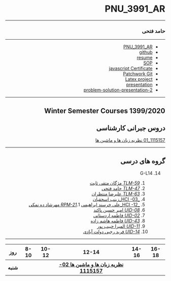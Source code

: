 <div dir="rtl">

# PNU_3991_AR
---------
### حامد فتحی
 
---
- [PNU_3991_AR](https://github.com/Hamifthi/PNU_3991_AR)
- [github](https://github.com/Hamifthi/)
- [resume](https://hamifthi.github.io/resume/hamed_fathi.pdf)
- [SOP](https://hamifthi.github.io/sop/Hamed_Fathi_SOP.pdf) 
- [javascript Certificate](JavaScript.pdf)
- [Patchwork Git](Screenshot_20201225_205436.jpg)
- [Latex project](https://github.com/Hamifthi/latex)
- [presentation](https://aparat.com/v/DbB5s)
- [2-problem-solution-presentation](https://aparat.com/v/Aq5MD)
------------------

## Winter Semester Courses 1399/2020

## دروس جبرانی کارشناسی

[1115157_01   نظريه زبان ها و ماشين ها ](https://github.com/mir-mohammad/PNU_3991_AR1/tree/main/Theory-of-Languages-and-Machines)
<br>

------------------

## گروه های درسی

14. G-L14

    1. [_TLM-59_ مژگان متقی ثابت]( https://github.com/AliRazavi-edu/PNU_3991/tree/master/_BSc/Theory-of-Languages-and-Machines/_1115157_01/59_%D9%85%DA%98%DA%AF%D8%A7%D9%86%20%D9%85%D8%AA%D9%82%D9%8A%20%D8%AB%D8%A7%D8%A8%D8%AA)
    1. [_TLM-47_ حامد فتحی]( https://github.com/AliRazavi-edu/PNU_3991/tree/master/_BSc/Theory-of-Languages-and-Machines/_1115157_01/47_%D8%AD%D8%A7%D9%85%D8%AF%20%D9%81%D8%AA%D8%AD%D9%8A)
    1. [_TLM-63_ علیرضا منتظران]( https://github.com/AliRazavi-edu/PNU_3991/tree/master/_BSc/Theory-of-Languages-and-Machines/_1115157_02/63_%D8%B9%D9%84%D9%8A%D8%B1%D8%B6%D8%A7%20%D9%85%D9%86%D8%AA%D8%B8%D8%B1%D8%A7%D9%86)
    1. [_HCI -03_زینب اسحقیان]( https://github.com/AliRazavi-edu/PNU_3991/tree/master/_BSc/HumanComputerInteraction/1322108_01/03_%D8%B2%D9%8A%D9%86%D8%A8%20%D8%A7%D8%B3%D8%AD%D9%82%D9%8A%D8%A7%D9%86)
    1. [_HCI -12_علی خرسند ابراهیمی]( https://github.com/AliRazavi-edu/PNU_3991/tree/master/_BSc/HumanComputerInteraction/1322108_01/12_%D8%B9%D9%84%D9%8A%20%D8%AE%D8%B1%D8%B3%D9%86%D8%AF%D8%A7%D8%A8%D8%B1%D8%A7%D9%87%D9%8A%D9%85%D9%8A)
    1.[_RPM-21_ مهرشاد ده نمکی]( https://github.com/AliRazavi-edu/PNU_3991/tree/master/_BSc/ResearchAndPresentationMethods/1322010_02/21_%D9%85%D9%87%D8%B1%D8%B4%D8%A7%D8%AF%20%D8%AF%D9%87%20%D9%86%D9%85%D9%83%D9%8A)
    1. [_UID-08_ امیر حسین پاکند]( https://github.com/AliRazavi-edu/PNU_3991/tree/master/_BSc/UserInterfaceDesgin/1322110_01/08_%D8%A7%D9%85%D9%8A%D8%B1%D8%AD%D8%B3%D9%8A%D9%86%20%D9%BE%D8%A7%D9%83%D9%86%D8%AF)
    1. [_UID-02_ فاطمه اردستانی]( https://github.com/AliRazavi-edu/PNU_3991/tree/master/_BSc/UserInterfaceDesgin/1322110_01/02_%D9%81%D8%A7%D8%B7%D9%85%D9%87%20%D8%A7%D8%B1%D8%AF%D8%B3%D8%AA%D8%A7%D9%86%D9%8A)
    1. [_UID-43_ فاطمه هاشم زاده]( https://github.com/AliRazavi-edu/PNU_3991/tree/master/_BSc/UserInterfaceDesgin/1322110_01/43_%D9%81%D8%A7%D8%B7%D9%85%D9%87%20%D9%87%D8%A7%D8%B4%D9%85%20%D8%B2%D8%A7%D8%AF%D9%87)
    1. [_UID-11_ المیرا حبیب پور]( https://github.com/AliRazavi-edu/PNU_3991/tree/master/_BSc/UserInterfaceDesgin/1322110_01/11_%D8%A7%D9%84%D9%85%D9%8A%D8%B1%D8%A7%20%D8%AD%D8%A8%D9%8A%D8%A8%20%D9%BE%D9%88%D8%B1)
    1. [_UID-14_ فرید رجبی دولت آبادی]( https://github.com/AliRazavi-edu/PNU_3991/tree/master/_BSc/UserInterfaceDesgin/1322110_01/14_%D9%81%D8%B1%D9%8A%D8%AF%20%D8%B1%D8%AC%D8%A8%D9%8A%20%D8%AF%D9%88%D9%84%D8%AA%20%D8%A2%D8%A8%D8%A7%D8%AF%D9%8A)

------------------

<table style="width:100%">
  <tr>
    <th >16-18</th>
    <th >14-16</th>
    <th >12-14</th>
    <th>10-12</th>
    <th>8-10</th>
    <th>روز</th>
  </tr>
  <tr>
    <th ></th>
    <th ></th>
    <th><a  href="https://github.com/AliRazavi-edu/PNU_3991/tree/master/_BSc/Theory-of-Languages-and-Machines"> نظريه زبان ها و ماشين ها 02-1115157</a></th>
    <th></th>
    <th></th>
    <th>شنبه</th>
  </tr>
</table>
